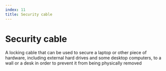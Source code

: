 ```yaml
---
index: 11
title: Security cable
---
```

# Security cable

A locking cable that can be used to secure a laptop or other piece of hardware, including external hard drives and some desktop computers, to a wall or a desk in order to prevent it from being physically removed